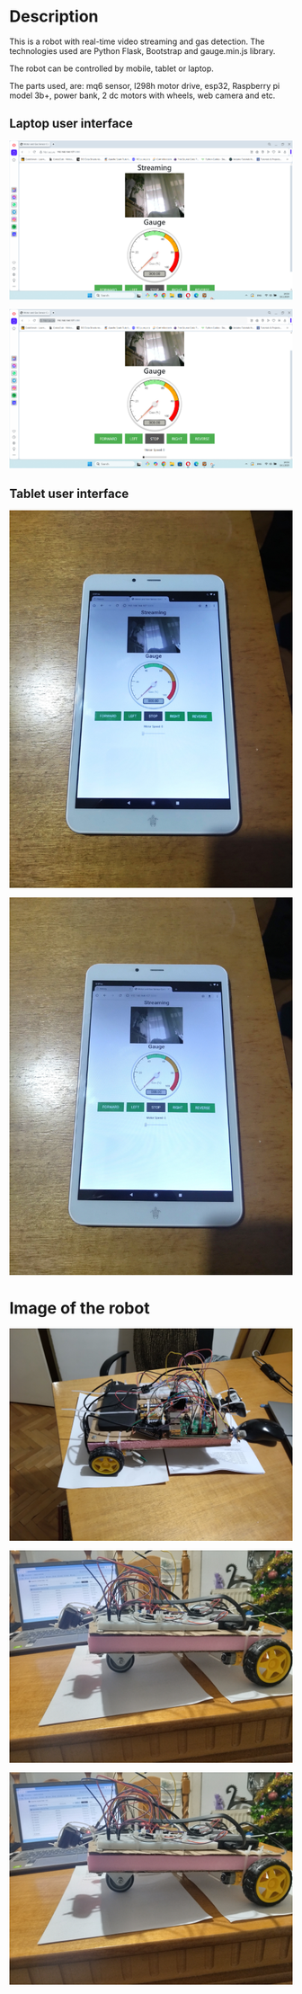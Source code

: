 # Description

This is a robot with real-time video streaming and gas detection. The technologies used are Python Flask, Bootstrap and gauge.min.js library.

The robot can be controlled by mobile, tablet or laptop.

The parts used, are: mq6 sensor, l298h motor drive, esp32, Raspberry pi model 3b+, power bank, 2 dc motors with wheels, web camera and etc.

## Laptop user interface

![Alt text](https://raw.githubusercontent.com/OrdancheNedev/Inspector_Sonda-Flask/master/image1.png)


![Alt text](https://raw.githubusercontent.com/OrdancheNedev/Inspector_Sonda-Flask/master/image2.png)


## Tablet user interface 

![Alt text](https://raw.githubusercontent.com/OrdancheNedev/Inspector_Sonda-Flask/master/image3.jpg)


![Alt text](https://raw.githubusercontent.com/OrdancheNedev/Inspector_Sonda-Flask/master/image4.jpg)


# Image of the robot

![Alt text](https://raw.githubusercontent.com/OrdancheNedev/Inspector_Sonda-Flask/master/image6.jpg)


![Alt text](https://raw.githubusercontent.com/OrdancheNedev/Inspector_Sonda-Flask/master/image7.jpg)


![Alt text](https://raw.githubusercontent.com/OrdancheNedev/Inspector_Sonda-Flask/master/image8.jpg)

